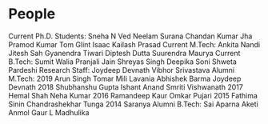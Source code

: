 # People

Current Ph.D. Students:
Sneha N Ved
Neelam Surana
Chandan Kumar Jha
Pramod Kumar
Tom Glint Isaac
Kailash Prasad
Current M.Tech:
Ankita Nandi
Jitesh Sah
Gyanendra Tiwari
Diptesh Dutta
Suurendra Maurya
Current B.Tech:
Sumit Walia
Pranjali Jain
Shreyas Singh
Deepika Soni
Shweta Pardeshi
Research Staff:
Joydeep Devnath
Vibhor Srivastava
Alumni M.Tech:
2019
Arun Singh Tomar
Mili Lavania
Abhishek Barma
Joydeep Devnath
2018
Shubhanshu Gupta
Ishant Anand
Smriti
Vishwanath
2017
Hemal Shah
Neha Kumar
2016
Ramandeep Kaur
Omkar Pujari
2015
Fathima Sinin
Chandrashekhar Tunga
2014
Saranya
Alumni B.Tech:
Sai Aparna Aketi
Anmol Gaur
L Madhulika
